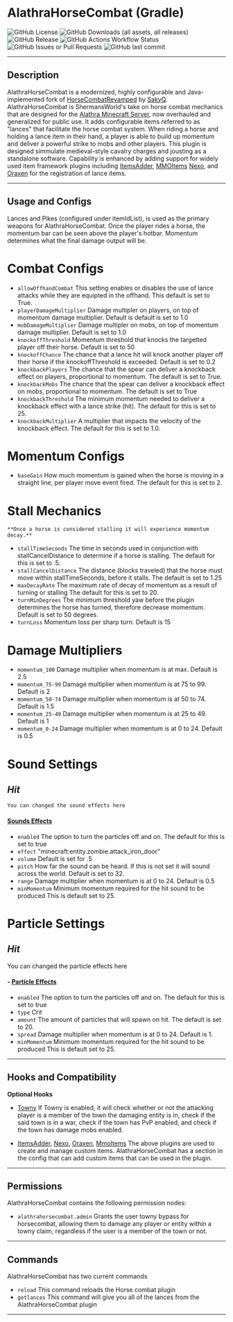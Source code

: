 
<div style="align: center;">
<h1>AlathraHorseCombat (Gradle)</h1>
    <img alt="GitHub License" src="https://img.shields.io/github/license/Alathra/Template-Gradle-Plugin?style=for-the-badge&color=blue&labelColor=141417">
    <img alt="GitHub Downloads (all assets, all releases)" src="https://img.shields.io/github/downloads/Alathra/Template-Gradle-Plugin/total?style=for-the-badge&labelColor=141417">
    <img alt="GitHub Release" src="https://img.shields.io/github/v/release/Alathra/Template-Gradle-Plugin?include_prereleases&sort=semver&style=for-the-badge&label=LATEST%20VERSION&labelColor=141417">
    <img alt="GitHub Actions Workflow Status" src="https://img.shields.io/github/actions/workflow/status/Alathra/Template-Gradle-Plugin/ci.yml?style=for-the-badge&labelColor=141417">
    <img alt="GitHub Issues or Pull Requests" src="https://img.shields.io/github/issues/Alathra/Template-Gradle-Plugin?style=for-the-badge&labelColor=141417">
    <img alt="GitHub last commit" src="https://img.shields.io/github/last-commit/Alathra/Template-Gradle-Plugin?style=for-the-badge&labelColor=141417">
</div>

---

## Description

AlathraHorseCombat is a modernized, highly configurable and Java-implemented fork of [HorseCombatRevamped](https://github.com/SakyQr/HorsecombatRevamped?tab=AGPL-3.0-1-ov-file) by [SakyQ](https://github.com/SakyQr). AlathraHorseCombat is ShermansWorld's take on horse combat mechanics that are designed for the [Alathra Minecraft Server](https://alathra.com/), now overhauled and generalized for public use. It adds configurable items referred to as "lances" that facilitate the horse combat system. When riding a horse and holding a lance item in their hand, a player is able to build up momentum and deliver a powerful strike to mobs and other players. This plugin is designed simmulate medieval-style cavalry charges and jousting as a standalone software. Capability is enhanced by adding support for widely used item framework plugins including [ItemsAdder](https://itemsadder.devs.beer/), [MMOItems](https://gitlab.com/phoenix-dvpmt/mmoitems/-/wikis/home) [Nexo](https://docs.nexomc.com/), and [Oraxen](https://oraxen.com/) for the registration of lance items.

---

## Usage and Configs

Lances and Pikes (configured under itemIdList), is used as the primary weapons for AlathraHorseCombat. Once the player rides a horse, the momentum bar can be seen above the player's hotbar. Momentum determines what the final damage output will be.

# Combat Configs
- `allowOffhandCombat` This setting enables or disables the use of lance attacks while they are equipted in the offhand. This default is set to True.
- `playerDamageMultiplier` Damage multipler on players, on top of momentum damage multiplier.
    Default is default is set to 1.0
- `mobDamageMultiplier` Damage multipler on mobs, on top of momentum damage multiplier.
    Default is set to 1.0
- `knockoffThreshold` Momentum threshold that knocks the targetted player off their horse. 
    Default is set to 50
- `knockoffChance` The chance that a lance hit will knock another player off their horse if the knockoffThreshold is exceeded.
    Default is set to 0.2
- `knockbackPlayers` The chance that the spear can deliver a knockback effect on players, proportional to momentum.
    The default is set to True.
-  `knockbackMobs` The chance that the spear can deliver a knockback effect on mobs, proportional to momentum.
    The default is set to True
-   `knockbackThreshold` The minimum momentum needed to deliver a knockback effect with a lance strike (hit).
    The default for this is set to 25.
-   `knockbackMultiplier` A multiplier that impacts the velocity of the knockback effect.
    The default for this is set to 1.0.

# Momentum Configs
- `baseGain` How much momentum is gained when the horse is moving in a straight line, per player move event fired. 
    The default for this is set to 2.

# Stall Mechanics
    **Once a horse is considered stalling it will experience momentum decay.**

- `stallTimeSeconds` The time in seconds used in conjunction with stallCancelDistance to determine if a horse is stalling. 
    The default for this is set to .5.
- `stallCancelDistance` The distance (blocks traveled) that the horse must move within stallTimeSeconds, before it stalls.
    The default is set to 1.25
- `maxDecayRate` The maximum rate of decay of momentum as a result of turning or stalling
 The default for this is set to 20.
- `turnMinDegrees` The minimum threshold yaw before the plugin determines the horse has turned, therefore decrease momentum.
    Default is set to 50 degrees.
- `turnLoss` Momentum loss per sharp turn.
    Default is 15

# Damage Multipliers
- `momentum_100` Damage multiplier when momentum is at max. Default is 2.5
- `momentum_75-99` Damage multiplier when momentum is at 75 to 99. Default is 2
- `momentum_50-74` Damage multiplier when momentum is at 50 to 74. Default is 1.5
- `momentum_25-49` Damage multiplier when momentum is at 25 to 49. Default is 1
- `momentum_0-24` Damage multiplier when momentum is at 0 to 24. Default is 0.5

# Sound Settings
## *Hit*
    You can changed the sound effects here 
#### [Sounds Effects](https://www.digminecraft.com/lists/sound_list_pc.php)
- `enabled` The option to turn the particles off and on.
    The default for this is set to true
- `effect` "minecraft:entity.zombie.attack_iron_door"
- `volume` Default is set for .5
- `pitch` How far the sound can be heard. If this is not set it will sound across the world.
    Default is set to 32.
- `range` Damage multiplier when momentum is at 0 to 24. 
    Default is 0.5
- `minMomentum` Minimum momentum required for the  hit sound to be produced
    This is default set to 25.

# Particle Settings

## *Hit*
You can changed the particle effects here 
#### - [Particle Effects]( https://hub.spigotmc.org/javadocs/spigot/org/bukkit/Particle.html)
- `enabled` The option to turn the particles off and on.
    The default for this is set to true
- `type` Crit
- `amount` The amount of particles that will spawn on hit. 
    The default is set to 20.
- `spread` Damage multiplier when momentum is at 0 to 24. 
    Default is 1.
- `minMomentum` Minimum momentum required for the  hit sound to be produced
    This is default set to 25.
---

## Hooks and Compatibility
**Optional Hooks**
- [Towny](https://github.com/TownyAdvanced/Towny)
  If Towny is enabled, it will check whether or not the attacking player is a member of the town the damaging entity is in, check if the said town is in a war, check if the town has PvP enabled, and check if the town has damage mobs enabled.

- [ItemsAdder](https://itemsadder.devs.beer/), [Nexo](https://docs.nexomc.com/), [Oraxen](https://oraxen.com/), [MmoItems](https://www.spigotmc.org/wiki/mmoitems-wiki/)
  The above plugins are used to create and manage custom items. AlathraHorseCombat has a section in the config that can add custom items that can be used in the plugin.


---

## Permissions

AlathraHorseCombat contains the following permission nodes:
- `alathrahorsecombat.admin` Grants the user towny bypass for horsecombat, allowing them to damage any player or entity within a towny claim, regardless if the user is a member of the town or not.

---

## Commands

AlathraHorseCombat has two current commands
- `reload` This command reloads the Horse combat plugin
- `getlances` This command will give you all of the lances from the AlathraHorseCombat plugin

---
